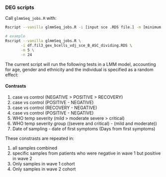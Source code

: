 ### DEG scripts

Call `glmmSeq_jobs.R` with:

```bash
Rscript --vanilla glmmSeq_jobs.R -i [input sce .RDS file.] -m [minimum number of cells] -n [number of cores] 

# example
Rscript --vanilla glmmSeq_jobs.R \
       -i df.fil3_gex_bcells_vdj_sce_B_ASC_dividing.RDS \
       -m 5 \
       -n 24
```

The current script will run the following tests in a LMM model, accounting for age, gender and ethnicity and the individual is specified as a random effect:

#### Contrasts
1. case vs control (NEGATIVE > POSITIVE > RECOVERY)
2. case vs control (POSITIVE - NEGATIVE)
3. case vs control (RECOVERY - NEGATIVE)
4. case vs control (POSITIVE - NEGATIVE)
5. WHO temp severity (mild > moderate severe > critical)
6. WHO temp severity group ((severe and critical) - (mild and moderate))
7. Date of sampling - date of first symptoms (Days from first symptoms)

These constrasts are repeated in:
1. all samples combined
2. specific samples from patients who were negative in wave 1 but positive in wave 2
3. Only samples in wave 1 cohort
4. Only samples in wave 2 cohort
